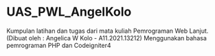 # UAS_PWL_AngelKolo
Kumpulan latihan dan tugas dari mata kuliah Pemrograman Web Lanjut. (Dibuat oleh : Angelica W Kolo - A11.2021.13212)
Menggunakan bahasa pemrograman PHP dan Codeigniter4
